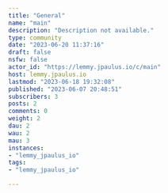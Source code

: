 ```yaml
---
title: "General" 
name: "main"
description: "Description not available."
type: community
date: "2023-06-20 11:37:16"
draft: false
nsfw: false
actor_id: "https://lemmy.jpaulus.io/c/main"
host: lemmy.jpaulus.io
lastmod: "2023-06-18 19:32:08"
published: "2023-06-07 20:48:51"
subscribers: 3
posts: 2
comments: 0
weight: 2
dau: 2
wau: 2
mau: 3
instances:
- "lemmy_jpaulus_io"
tags: 
- "lemmy_jpaulus_io"

---
```

